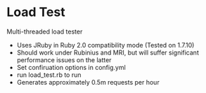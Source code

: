 Load Test
=========

Multi-threaded load tester

  - Uses JRuby in Ruby 2.0 compatibility mode (Tested on 1.7.10)
  - Should work under Rubinius and MRI, but will suffer significant performance issues on the latter
  - Set confiruation options in config.yml
  - run load_test.rb to run
  - Generates approximately 0.5m requests per hour